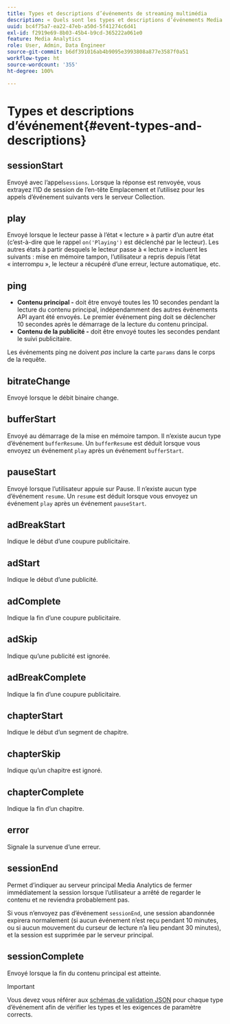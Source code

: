 ```yaml
---
title: Types et descriptions d’événements de streaming multimédia
description: « Quels sont les types et descriptions d’événements Media Collection ? "
uuid: bc4f75a7-ea22-47eb-a50d-5f41274c6d41
exl-id: f2919e69-8b03-45b4-b9cd-365222a061e0
feature: Media Analytics
role: User, Admin, Data Engineer
source-git-commit: b6df391016ab4b9095e3993808a877e3587f0a51
workflow-type: ht
source-wordcount: '355'
ht-degree: 100%

---
```


# Types et descriptions d’événement{#event-types-and-descriptions}

## sessionStart

Envoyé avec l’appel`sessions`. Lorsque la réponse est renvoyée, vous extrayez l’ID de session de l’en-tête Emplacement et l’utilisez pour les appels d’événement suivants vers le serveur Collection.

## play

Envoyé lorsque le lecteur passe à l’état « lecture » à partir d’un autre état (c’est-à-dire que le rappel `on('Playing')` est déclenché par le lecteur). Les autres états à partir desquels le lecteur passe à « lecture » incluent les suivants : mise en mémoire tampon, l’utilisateur a repris depuis l’état « interrompu », le lecteur a récupéré d’une erreur, lecture automatique, etc.

## ping

* **Contenu principal -** doit être envoyé toutes les 10 secondes pendant la lecture du contenu principal, indépendamment des autres événements API ayant été envoyés. Le premier événement ping doit se déclencher 10 secondes après le démarrage de la lecture du contenu principal.
* **Contenu de la publicité -** doit être envoyé toutes les secondes pendant le suivi publicitaire.

Les événements ping ne doivent *pas* inclure la carte `params` dans le corps de la requête.

## bitrateChange

Envoyé lorsque le débit binaire change.

## bufferStart

Envoyé au démarrage de la mise en mémoire tampon. Il n’existe aucun type d’événement `bufferResume`. Un `bufferResume` est déduit lorsque vous envoyez un événement `play` après un événement `bufferStart`.

## pauseStart

Envoyé lorsque l’utilisateur appuie sur Pause. Il n’existe aucun type d’événement `resume`. Un `resume` est déduit lorsque vous envoyez un événement `play` après un événement `pauseStart`.

## adBreakStart

Indique le début d’une coupure publicitaire.

## adStart

Indique le début d’une publicité.

## adComplete

Indique la fin d’une coupure publicitaire.

## adSkip

Indique qu’une publicité est ignorée.

## adBreakComplete

Indique la fin d’une coupure publicitaire.

## chapterStart

Indique le début d’un segment de chapitre.

## chapterSkip

Indique qu’un chapitre est ignoré.

## chapterComplete

Indique la fin d’un chapitre.

## error

Signale la survenue d’une erreur.

## sessionEnd

Permet d’indiquer au serveur principal Media Analytics de fermer immédiatement la session lorsque l’utilisateur a arrêté de regarder le contenu et ne reviendra probablement pas.

Si vous n’envoyez pas d’événement `sessionEnd`, une session abandonnée expirera normalement (si aucun événement n’est reçu pendant 10 minutes, ou si aucun mouvement du curseur de lecture n’a lieu pendant 30 minutes), et la session est supprimée par le serveur principal.

## sessionComplete

Envoyé lorsque la fin du contenu principal est atteinte.

>[!IMPORTANT]
>
>Vous devez vous référer aux [schémas de validation JSON](/help/media-collection-api/mc-api-ref/mc-api-json-validation.md) pour chaque type d’événement afin de vérifier les types et les exigences de paramètre corrects.
